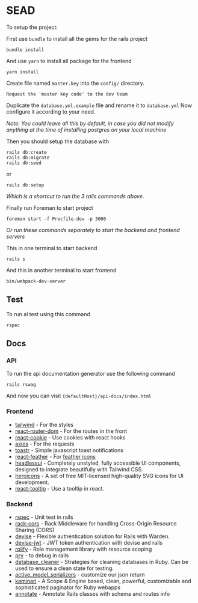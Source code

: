 # SEAD

To setup the project:

First use `bundle` to install all the gems for the rails project

    bundle install

And use `yarn` to install all package for the frontend

    yarn install


Create file named `master.key` into the `config/` directory.

    Request the 'master key code' to the dev team

Duplicate the `database.yml.example` file and rename it to `database.yml`
Now configure it according to your need.

*Note: You could leave all this by default, in case you did not modify anything at the time of installing postgres on your local machine*

Then you should setup the database with

    rails db:create
    rails db:migrate
    rails db:seed

or

    rails db:setup

*Which is a shortcut to run the 3 rails commands above.*


Finally run Foreman to start project

    foreman start -f Procfile.dev -p 3000

*Or run these commands separately to start the backend and frontend servers*

This in one terminal to start backend

    rails s

And this in another terminal to start frontend

    bin/webpack-dev-server

## Test

To run al test using this command

    rspec

## Docs

### API

To run the api documentation generator use the following command

    rails rswag

And now you can visit `{defaultHost}/api-docs/index.html`

### Frontend
- [tailwind](https://tailwindcss.com/docs/guides/create-react-app) - For the styles
- [react-router-dom](https://github.com/remix-run/react-router/blob/f59ee5488bc343cf3c957b7e0cc395ef5eb572d2/docs/installation/getting-started.md) - For the routes in the front
- [react-cookie](https://github.com/reactivestack/cookies/tree/master/packages/react-cookie) - Use cookies with react hooks
- [axios](https://github.com/axios/axios) - For the requests
- [toastr](https://codeseven.github.io/toastr/demo.html) - Simple javascript toast notifications
- [react-feather](https://github.com/feathericons/react-feather) - For [feather icons](https://feathericons.com/)
- [headlessui](https://github.com/tailwindlabs/headlessui) - Completely unstyled, fully accessible UI components, designed to integrate beautifully with Tailwind CSS.
- [heroicons](https://github.com/tailwindlabs/heroicons) - A set of free MIT-licensed high-quality SVG icons for UI development.
- [react-tooltip](https://github.com/wwayne/react-tooltip) - Use a tooltip in react.

### Backend
- [rspec](https://github.com/rspec/rspec-rails) - Unit test in rails
- [rack-cors](https://github.com/cyu/rack-cors) - Rack Middleware for handling Cross-Origin Resource Sharing (CORS)
- [devise](https://github.com/heartcombo/devise) - Flexible authentication solution for Rails with Warden.
- [devise-jwt](https://github.com/waiting-for-dev/devise-jwt) - JWT token authentication with devise and rails
- [rolify](https://github.com/RolifyCommunity/rolify) - Role management library with resource scoping
- [pry](https://github.com/pry/pry) - to debug in rails
- [database_cleaner](https://github.com/DatabaseCleaner/database_cleaner) - Strategies for cleaning databases in Ruby. Can be used to ensure a clean state for testing.
- [active_model_serializers](https://github.com/rails-api/active_model_serializers) - customize our json return
- [kaminari](https://github.com/kaminari/kaminari) - A Scope & Engine based, clean, powerful, customizable and sophisticated paginator for Ruby webapps
- [annotate](https://github.com/ctran/annotate_models) - Annotate Rails classes with schema and routes info

